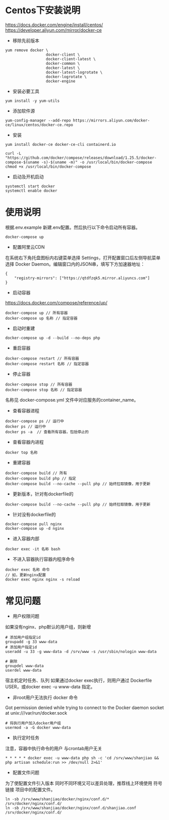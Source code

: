 # Centos下安装说明

https://docs.docker.com/engine/install/centos/
https://developer.aliyun.com/mirror/docker-ce

- 移除先前版本
```
yum remove docker \
                  docker-client \
                  docker-client-latest \
                  docker-common \
                  docker-latest \
                  docker-latest-logrotate \
                  docker-logrotate \
                  docker-engine
```
- 安装必要工具

```
yum install -y yum-utils
```

- 添加软件源

```
yum-config-manager --add-repo https://mirrors.aliyun.com/docker-ce/linux/centos/docker-ce.repo
```

- 安装
```
yum install docker-ce docker-ce-cli containerd.io

curl -L "https://github.com/docker/compose/releases/download/1.25.5/docker-compose-$(uname -s)-$(uname -m)" -o /usr/local/bin/docker-compose
chmod +x /usr/local/bin/docker-compose
```

- 启动及开机启动
```
systemctl start docker
systemctl enable docker
```

# 使用说明
根据.env.example 新建.env配置。然后执行以下命令启动所有容器。
```
docker-compose up
```

- 配置阿里云CDN

在系统右下角托盘图标内右键菜单选择 Settings，打开配置窗口后左侧导航菜单选择 Docker Daemon。编辑窗口内的JSON串，填写下方加速器地址：

```
{
    "registry-mirrors": ["https://qtdfzqk5.mirror.aliyuncs.com"]
}
```

- 启动容器

https://docs.docker.com/compose/reference/up/

```
docker-compose up // 所有容器
docker-compose up 名称 // 指定容器
```
- 启动时重建

```
docker-compose up -d --build --no-deps php
```

- 重启容器

```
docker-compose restart // 所有容器
docker-compose restart 名称 // 指定容器
```

- 停止容器

```
docker-compose stop // 所有容器
docker-compose stop 名称 // 指定容器
```

名称见 docker-compose.yml 文件中对应服务的container_name。

- 查看容器进程
```
docker-compose ps // 运行中
docker ps // 运行中
docker ps -a  // 查看所有容器，包括停止的
```

- 查看容器内进程
```
docker top 名称
```

- 重建容器
```
docker-compose build // 所有
docker-compose build php // 指定
docker-compose build --no-cache --pull php // 始终拉取镜像，用于更新
```

- 更新版本，针对有dockerfile的
```
docker-compose build --no-cache --pull php // 始终拉取镜像，用于更新
```

- 针对没有dockerfile的
```
docker-compose pull nginx
docker-compose up -d nginx
```

- 进入容器内部
```
docker exec -it 名称 bash
```

- 不进入容器执行容器内程序命令

```
docker exec 名称 命令
// 如，更新nginx配置
docker exec nginx nginx -s reload
```

# 常见问题

- 用户权限问题

如果没有nginx、php默认的用户组，则新增

```
# 添加用户组指定id
groupadd -g 33 www-data
# 添加用户指定id
useradd -u 33 -g www-data -d /srv/www -s /usr/sbin/nologin www-data

# 删除
groupdel www-data
userdel www-data
```

宿主机定时任务、队列 如果通过docker exec执行，则用户通过 Dockerfile USER，或docker exec -u www-data 指定。

- 非root用户无法执行 docker 命令

Got permission denied while trying to connect to the Docker daemon socket at unix:///var/run/docker.sock

```
# 将执行用户加入docker用户组
usermod -a -G docker www-data
```

- 执行定时任务

注意，容器中执行命令的用户 与crontab用户无关

```
* * * * * docker exec -u www-data php sh -c 'cd /srv/www/shanjiao && php artisan schedule:run >> /dev/null 2>&1'
```

- 配置文件问题

为了使配置文件引入版本 同时不同环境又可以差异处理，推荐线上环境使用 符号链接 项目中的配置文件。

```
ln -sb /srv/www/shanjiao/docker/nginx/conf.d/* /srv/docker/nginx/conf.d/
ln -sb /srv/www/shanjiao/docker/nginx/conf.d/shanjiao.conf /srv/docker/nginx/conf.d/
```